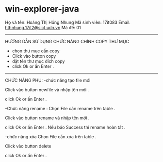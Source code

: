 # win-explorer-java
Họ và tên: Hoàng Thị Hồng Nhung
Mã sinh viên: 17it083
Email: hthnhung.17it2@sict.udn.vn
Mã đề: 01
******************************************
HƯỚNG DẪN SỬ DỤNG CHỨC NĂNG CHÍNH COPY THƯ MỤC

- chọn thư mục cần copy
- Click vào button copy 
- đặt tên thư mục đích copy
- click Ok or ấn Enter .


**********************************************
CHỨC NĂNG PHỤ:
-chức năng tạo file mới

Click vào button newfile và nhập tên mới . 
 
 click Ok or ấn Enter .
 
 -Chức năng rename :
 Chọn File cần rename trên table . 
 
 Click vào button rename và nhập tên mới . 
 
 click Ok or ấn Enter . Nếu báo Success thì rename hoàn tất .
 
 -chức năng xóa
  Chọn File cần xóa trên table . 
 
 Click vào button delete 
 
 click Ok or ấn Enter .
 
